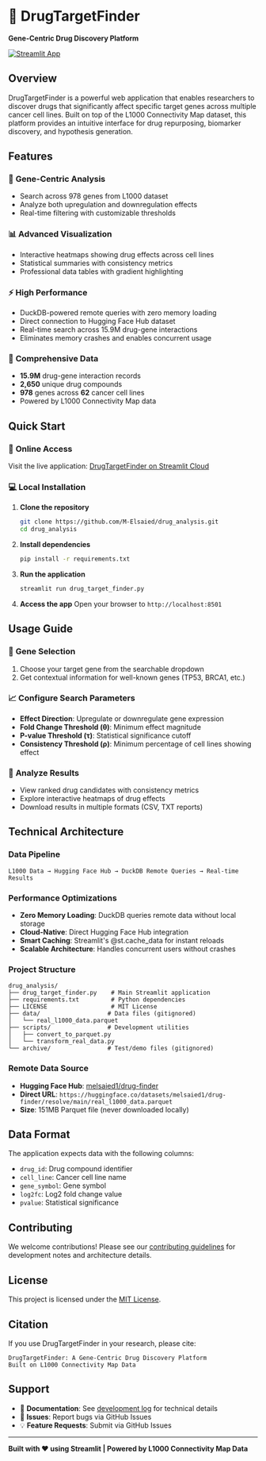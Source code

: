 # 🧬 DrugTargetFinder

**Gene-Centric Drug Discovery Platform**

[![Streamlit App](https://static.streamlit.io/badges/streamlit_badge_black_white.svg)](https://drug-target-finder.streamlit.app)

## Overview

DrugTargetFinder is a powerful web application that enables researchers to discover drugs that significantly affect specific target genes across multiple cancer cell lines. Built on top of the L1000 Connectivity Map dataset, this platform provides an intuitive interface for drug repurposing, biomarker discovery, and hypothesis generation.

## Features

### 🎯 **Gene-Centric Analysis**
- Search across 978 genes from L1000 dataset
- Analyze both upregulation and downregulation effects
- Real-time filtering with customizable thresholds

### 📊 **Advanced Visualization**
- Interactive heatmaps showing drug effects across cell lines
- Statistical summaries with consistency metrics
- Professional data tables with gradient highlighting

### ⚡ **High Performance**
- DuckDB-powered remote queries with zero memory loading
- Direct connection to Hugging Face Hub dataset
- Real-time search across 15.9M drug-gene interactions
- Eliminates memory crashes and enables concurrent usage

### 🔬 **Comprehensive Data**
- **15.9M** drug-gene interaction records
- **2,650** unique drug compounds
- **978** genes across **62** cancer cell lines
- Powered by L1000 Connectivity Map data

## Quick Start

### 🚀 **Online Access**
Visit the live application: [DrugTargetFinder on Streamlit Cloud](https://drug-target-finder.streamlit.app)

### 💻 **Local Installation**

1. **Clone the repository**
   ```bash
   git clone https://github.com/M-Elsaied/drug_analysis.git
   cd drug_analysis
   ```

2. **Install dependencies**
   ```bash
   pip install -r requirements.txt
   ```

3. **Run the application**
   ```bash
   streamlit run drug_target_finder.py
   ```

4. **Access the app**
   Open your browser to `http://localhost:8501`

## Usage Guide

### 🧬 **Gene Selection**
1. Choose your target gene from the searchable dropdown
2. Get contextual information for well-known genes (TP53, BRCA1, etc.)

### 📈 **Configure Search Parameters**
- **Effect Direction**: Upregulate or downregulate gene expression
- **Fold Change Threshold (θ)**: Minimum effect magnitude
- **P-value Threshold (τ)**: Statistical significance cutoff  
- **Consistency Threshold (ρ)**: Minimum percentage of cell lines showing effect

### 🎯 **Analyze Results**
- View ranked drug candidates with consistency metrics
- Explore interactive heatmaps of drug effects
- Download results in multiple formats (CSV, TXT reports)

## Technical Architecture

### **Data Pipeline**
```
L1000 Data → Hugging Face Hub → DuckDB Remote Queries → Real-time Results
```

### **Performance Optimizations**
- **Zero Memory Loading**: DuckDB queries remote data without local storage
- **Cloud-Native**: Direct Hugging Face Hub integration
- **Smart Caching**: Streamlit's @st.cache_data for instant reloads
- **Scalable Architecture**: Handles concurrent users without crashes

### **Project Structure**
```
drug_analysis/
├── drug_target_finder.py    # Main Streamlit application
├── requirements.txt         # Python dependencies  
├── LICENSE                  # MIT License
├── data/                   # Data files (gitignored)
│   └── real_l1000_data.parquet
├── scripts/                # Development utilities
│   ├── convert_to_parquet.py
│   └── transform_real_data.py
└── archive/                # Test/demo files (gitignored)
```

### **Remote Data Source**
- **Hugging Face Hub**: [melsaied1/drug-finder](https://huggingface.co/datasets/melsaied1/drug-finder)
- **Direct URL**: `https://huggingface.co/datasets/melsaied1/drug-finder/resolve/main/real_l1000_data.parquet`
- **Size**: 151MB Parquet file (never downloaded locally)

## Data Format

The application expects data with the following columns:
- `drug_id`: Drug compound identifier
- `cell_line`: Cancer cell line name  
- `gene_symbol`: Gene symbol
- `log2fc`: Log2 fold change value
- `pvalue`: Statistical significance

## Contributing

We welcome contributions! Please see our [contributing guidelines](.claude.md) for development notes and architecture details.

## License

This project is licensed under the [MIT License](LICENSE).

## Citation

If you use DrugTargetFinder in your research, please cite:

```
DrugTargetFinder: A Gene-Centric Drug Discovery Platform
Built on L1000 Connectivity Map Data
```

## Support

- 📖 **Documentation**: See [development log](.claude.md) for technical details
- 🐛 **Issues**: Report bugs via GitHub Issues
- 💡 **Feature Requests**: Submit via GitHub Issues

---

**Built with ❤️ using Streamlit | Powered by L1000 Connectivity Map Data**